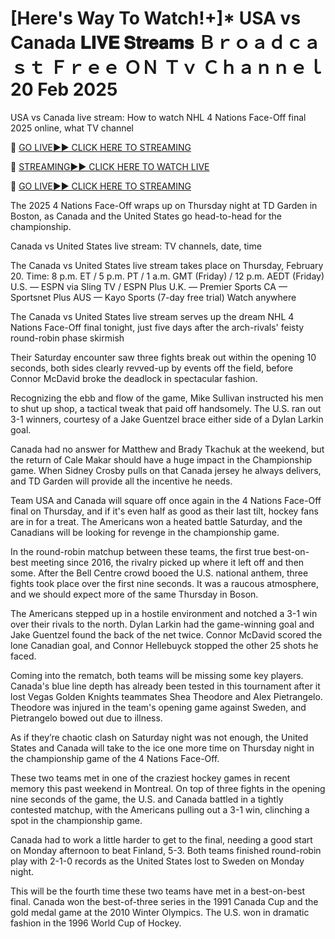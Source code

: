 # [Here's Way To Watch!+]* USA vs Canada 𝐋𝐈𝐕𝐄 𝐒𝐭𝐫𝐞𝐚𝐦𝐬 Ｂｒｏａｄｃａｓｔ Ｆｒｅｅ ＯＮ Ｔｖ Ｃｈａｎｎｅｌ 20 Feb 2025
USA vs Canada live stream: How to watch NHL 4 Nations Face-Off final 2025 online, what TV channel

🔴 [GO LIVE►► CLICK HERE TO STREAMING](https://amzon-hockeyhub.blogspot.com/)

🔴 [STREAMING►► CLICK HERE TO WATCH LIVE](https://amzon-hockeyhub.blogspot.com/)

🔴 [GO LIVE►► CLICK HERE TO STREAMING](https://amzon-hockeyhub.blogspot.com/)

The 2025 4 Nations Face-Off wraps up on Thursday night at TD Garden in Boston, as Canada and the United States go head-to-head for the championship.

Canada vs United States live stream: TV channels, date, time

The Canada vs United States live stream takes place on Thursday, February 20.
Time: 8 p.m. ET / 5 p.m. PT / 1 a.m. GMT (Friday) / 12 p.m. AEDT (Friday)
U.S. — ESPN via Sling TV / ESPN Plus
U.K. — Premier Sports
CA — Sportsnet Plus
AUS — Kayo Sports (7-day free trial)
Watch anywhere

The Canada vs United States live stream serves up the dream NHL 4 Nations Face-Off final tonight, just five days after the arch-rivals' feisty round-robin phase skirmish

Their Saturday encounter saw three fights break out within the opening 10 seconds, both sides clearly revved-up by events off the field, before Connor McDavid broke the deadlock in spectacular fashion.

Recognizing the ebb and flow of the game, Mike Sullivan instructed his men to shut up shop, a tactical tweak that paid off handsomely. The U.S. ran out 3-1 winners, courtesy of a Jake Guentzel brace either side of a Dylan Larkin goal.

Canada had no answer for Matthew and Brady Tkachuk at the weekend, but the return of Cale Makar should have a huge impact in the Championship game. When Sidney Crosby pulls on that Canada jersey he always delivers, and TD Garden will provide all the incentive he needs.

Team USA and Canada will square off once again in the 4 Nations Face-Off final on Thursday, and if it's even half as good as their last tilt, hockey fans are in for a treat. The Americans won a heated battle Saturday, and the Canadians will be looking for revenge in the championship game.

In the round-robin matchup between these teams, the first true best-on-best meeting since 2016, the rivalry picked up where it left off and then some. After the Bell Centre crowd booed the U.S. national anthem, three fights took place over the first nine seconds. It was a raucous atmosphere, and we should expect more of the same Thursday in Boson.

The Americans stepped up in a hostile environment and notched a 3-1 win over their rivals to the north. Dylan Larkin had the game-winning goal and Jake Guentzel found the back of the net twice. Connor McDavid scored the lone Canadian goal, and Connor Hellebuyck stopped the other 25 shots he faced.

Coming into the rematch, both teams will be missing some key players. Canada's blue line depth has already been tested in this tournament after it lost Vegas Golden Knights teammates Shea Theodore and Alex Pietrangelo. Theodore was injured in the team's opening game against Sweden, and Pietrangelo bowed out due to illness.

As if they’re chaotic clash on Saturday night was not enough, the United States and Canada will take to the ice one more time on Thursday night in the championship game of the 4 Nations Face-Off.

These two teams met in one of the craziest hockey games in recent memory this past weekend in Montreal. On top of three fights in the opening nine seconds of the game, the U.S. and Canada battled in a tightly contested matchup, with the Americans pulling out a 3-1 win, clinching a spot in the championship game.

Canada had to work a little harder to get to the final, needing a good start on Monday afternoon to beat Finland, 5-3. Both teams finished round-robin play with 2-1-0 records as the United States lost to Sweden on Monday night.

This will be the fourth time these two teams have met in a best-on-best final. Canada won the best-of-three series in the 1991 Canada Cup and the gold medal game at the 2010 Winter Olympics. The U.S. won in dramatic fashion in the 1996 World Cup of Hockey.
